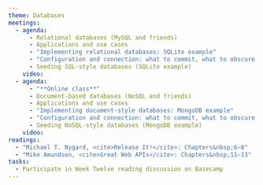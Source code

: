 ```yaml
---
theme: Databases
meetings:
  - agenda:
      - Relational databases (MySQL and friends)
      - Applications and use cases
      - "Implementing relational databases: SQLite example"
      - "Configuration and connection: what to commit, what to obscure (`ENV` variables)"
      - Seeding SQL-style databases (SQLite example)
    video:
  - agenda:
      - "**Online class**"
      - Document-based databases (NoSQL and friends)
      - Applications and use cases
      - "Implementing document-style databases: MongoDB example"
      - "Configuration and connection: what to commit, what to obscure (`ENV` variables)"
      - Seeding NoSQL-style databases (MongoDB example)
    video:
readings:
  - "Michael T. Nygard, <cite>Release It!</cite>: Chapters&nbsp;6–8"
  - "Mike Amundsen, <cite>Great Web APIs</cite>: Chapters&nbsp;11–13"
tasks:
  - Participate in Week Twelve reading discussion on Basecamp
---
```

